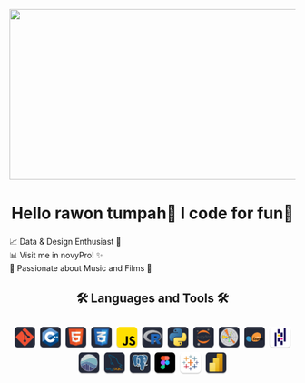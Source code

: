 <p align="center"><img src="https://gifs.eco.br/wp-content/uploads/2022/06/gifs-de-anime-lofi-9.gif" width="600" height="300"></p>

###

<h1 align="center">Hello rawon tumpah👋 I code for fun🚀</h1>

###

<p align="left">
  📈 Data & Design Enthusiast 🎨 <br> 
  📊 <a href="https://www.novypro.com/profile_projects/fathin-al-fikri" style="text-decoration:none; color: inherit;">Visit me in novyPro!</a> ✨ <br>
  📼 Passionate about Music and Films 🎥</p>

###

<h2 align="center"> 🛠️  Languages and Tools  🛠️<h2>
<div align="center">
  <img src="https://github.com/PytoPylano/PytoPylano/blob/main/Icon/Git.png" height="40" alt="Git Icon"  />
  <img src="https://github.com/PytoPylano/PytoPylano/blob/main/Icon/C%2B%2B.png" height="40" alt="C++ Icon"  />
  <img src="https://github.com/PytoPylano/PytoPylano/blob/main/Icon/HTML.png" height="40" alt="HTML Icon"  />
  <img src="https://github.com/PytoPylano/PytoPylano/blob/main/Icon/CSS.png" height="40" alt="CSS Icon"  />
  <img src="https://github.com/PytoPylano/PytoPylano/blob/main/Icon/JavaScripts.png" height="40" alt="JavaScripts Icon"  />
  <img src="https://github.com/PytoPylano/PytoPylano/blob/main/Icon/R.png" height="40" alt="R Icon" />
  <img src="https://github.com/PytoPylano/PytoPylano/blob/main/Icon/Python.png" height="40" alt="Python Icon" />
  <img src="https://github.com/PytoPylano/PytoPylano/blob/main/Icon/Jupyter.png" height="40" alt="Jupyter Icon" />
  <img src="https://github.com/PytoPylano/PytoPylano/blob/main/Icon/Matplotlib.png" height="40" alt="Matplotlib Icon" />
  <img src="https://github.com/PytoPylano/PytoPylano/blob/main/Icon/Scikit%20learn.png" height="40" alt="Scikit learn Icon" />
  <img src="https://github.com/PytoPylano/PytoPylano/blob/main/Icon/Pandas.png" height="40" alt="Pandas Icon" />
  <img src="https://github.com/PytoPylano/PytoPylano/blob/main/Icon/Seaborn.png" height="40" alt="Seaborn Icon" />
  <img src="https://github.com/PytoPylano/PytoPylano/blob/main/Icon/MySQL.png" height="40" alt="MySQL Icon" />
  <img src="https://github.com/PytoPylano/PytoPylano/blob/main/Icon/PostgreSQL.png" height="40" alt="PostgreSQL Icon" />
  <img src="https://github.com/PytoPylano/PytoPylano/blob/main/Icon/Figma.png" height="40" alt="Figma Icon" />
  <img src="https://github.com/PytoPylano/PytoPylano/blob/main/Icon/Tableau.png" height="40" alt="Tablea Icon" />
  <img src="https://github.com/PytoPylano/PytoPylano/blob/main/Icon/Power%20BI.png" height="40" alt="Power BI Icon" />
</div>
